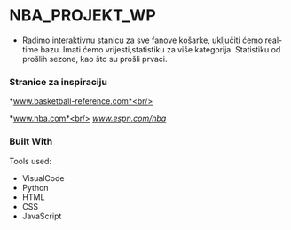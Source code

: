 # NBA_PROJEKT_WP



* Radimo interaktivnu stanicu za sve fanove košarke, uključiti ćemo real-time bazu. Imati ćemo vrijesti,statistiku za više kategorija. Statistiku od prošlih sezone, kao što su prošli prvaci.

### Stranice za inspiraciju
*www.basketball-reference.com*<br/>

*www.nba.com*<br/>
*www.espn.com/nba* <br/>
### Built With


Tools used:
* VisualCode
* Python
* HTML
* CSS
* JavaScript



<!-- GETTING STARTED -->
